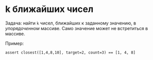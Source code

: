 # k ближайших чисел
Задача: найти `k` чисел, ближайших к заданному значению, в *упорядоченном* массиве. Само значение может не встретиться в массиве.

Пример:
```python3
assert closest([1,4,8,10], target=2, count=3) == [1, 4, 8]
```
